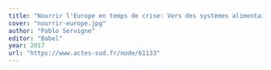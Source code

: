 ```yaml
---
title: "Nourrir l'Europe en temps de crise: Vers des systèmes alimentaires résilients "
cover: "nourrir-europe.jpg"
author: "Pablo Servigne"
editor: "Babel"
year: 2017
url: "https://www.actes-sud.fr/node/61133"
---
```

